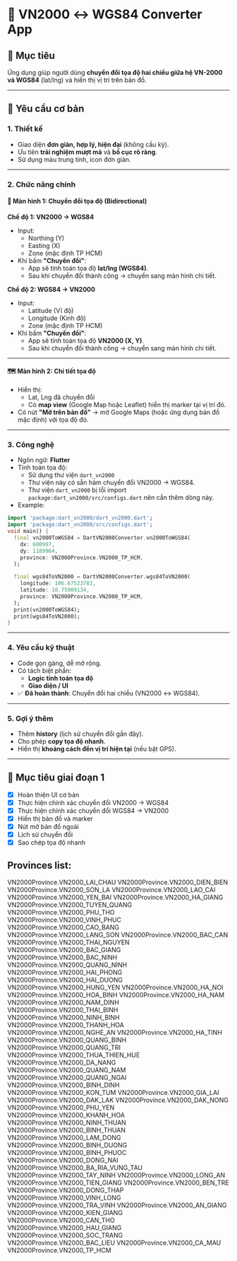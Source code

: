 # 📱 VN2000 ↔ WGS84 Converter App

## 🎯 Mục tiêu

Ứng dụng giúp người dùng **chuyển đổi tọa độ hai chiều giữa hệ VN-2000 và WGS84** (lat/lng) và hiển thị vị trí trên bản đồ.

---

## 🧩 Yêu cầu cơ bản

### 1. Thiết kế

- Giao diện **đơn giản, hợp lý, hiện đại** (không cầu kỳ).
- Ưu tiên **trải nghiệm mượt mà** và **bố cục rõ ràng**.
- Sử dụng màu trung tính, icon đơn giản.

---

### 2. Chức năng chính

#### 🧮 Màn hình 1: Chuyển đổi tọa độ (Bidirectional)

**Chế độ 1: VN2000 → WGS84**

- Input:
  - Northing (Y)
  - Easting (X)
  - Zone (mặc định TP HCM)
- Khi bấm **"Chuyển đổi"**:
  - App sẽ tính toán tọa độ **lat/lng (WGS84)**.
  - Sau khi chuyển đổi thành công → chuyển sang màn hình chi tiết.

**Chế độ 2: WGS84 → VN2000**

- Input:
  - Latitude (Vĩ độ)
  - Longitude (Kinh độ)
  - Zone (mặc định TP HCM)
- Khi bấm **"Chuyển đổi"**:
  - App sẽ tính toán tọa độ **VN2000 (X, Y)**.
  - Sau khi chuyển đổi thành công → chuyển sang màn hình chi tiết.

---

#### 🗺️ Màn hình 2: Chi tiết tọa độ

- Hiển thị:
  - Lat, Lng đã chuyển đổi
  - Có **map view** (Google Map hoặc Leaflet) hiển thị marker tại vị trí đó.
- Có nút **"Mở trên bản đồ"** → mở Google Maps (hoặc ứng dụng bản đồ mặc định) với tọa độ đó.

---

### 3. Công nghệ

- Ngôn ngữ: **Flutter**
- Tính toán tọa độ:
  - Sử dụng thư viện `dart_vn2000`
  - Thư viện này có sẵn hàm chuyển đổi VN2000 → WGS84.
  - Thư viện `dart_vn2000` bị lỗi import `package:dart_vn2000/src/configs.dart` nên cần thêm dòng này.
- Example:

```dart
import 'package:dart_vn2000/dart_vn2000.dart';
import 'package:dart_vn2000/src/configs.dart';
void main() {
  final vn2000ToWGS84 = DartVN2000Converter.vn2000ToWGS84(
    dx: 600997,
    dy: 1189964,
    province: VN2000Province.VN2000_TP_HCM,
  );

  final wgs84ToVN2000 = DartVN2000Converter.wgs84ToVN2000(
    longitude: 106.67523783,
    latitude: 10.75909134,
    province: VN2000Province.VN2000_TP_HCM,
  );
  print(vn2000ToWGS84);
  print(wgs84ToVN2000);
}
```

---

### 4. Yêu cầu kỹ thuật

- Code gọn gàng, dễ mở rộng.
- Có tách biệt phần:
  - **Logic tính toán tọa độ**
  - **Giao diện / UI**
- ✅ **Đã hoàn thành**: Chuyển đổi hai chiều (VN2000 ↔ WGS84).

---

### 5. Gợi ý thêm

- Thêm **history** (lịch sử chuyển đổi gần đây).
- Cho phép **copy tọa độ nhanh**.
- Hiển thị **khoảng cách đến vị trí hiện tại** (nếu bật GPS).

---

## 🚀 Mục tiêu giai đoạn 1

- [x] Hoàn thiện UI cơ bản
- [x] Thực hiện chính xác chuyển đổi VN2000 → WGS84
- [x] Thực hiện chính xác chuyển đổi WGS84 → VN2000
- [x] Hiển thị bản đồ và marker
- [x] Nút mở bản đồ ngoài
- [x] Lịch sử chuyển đổi
- [x] Sao chép tọa độ nhanh

## Provinces list:

VN2000Province.VN2000_LAI_CHAU
VN2000Province.VN2000_DIEN_BIEN
VN2000Province.VN2000_SON_LA
VN2000Province.VN2000_LAO_CAI
VN2000Province.VN2000_YEN_BAI
VN2000Province.VN2000_HA_GIANG
VN2000Province.VN2000_TUYEN_QUANG
VN2000Province.VN2000_PHU_THO
VN2000Province.VN2000_VINH_PHUC
VN2000Province.VN2000_CAO_BANG
VN2000Province.VN2000_LANG_SON
VN2000Province.VN2000_BAC_CAN
VN2000Province.VN2000_THAI_NGUYEN
VN2000Province.VN2000_BAC_GIANG
VN2000Province.VN2000_BAC_NINH
VN2000Province.VN2000_QUANG_NINH
VN2000Province.VN2000_HAI_PHONG
VN2000Province.VN2000_HAI_DUONG
VN2000Province.VN2000_HUNG_YEN
VN2000Province.VN2000_HA_NOI
VN2000Province.VN2000_HOA_BINH
VN2000Province.VN2000_HA_NAM
VN2000Province.VN2000_NAM_DINH
VN2000Province.VN2000_THAI_BINH
VN2000Province.VN2000_NINH_BINH
VN2000Province.VN2000_THANH_HOA
VN2000Province.VN2000_NGHE_AN
VN2000Province.VN2000_HA_TINH
VN2000Province.VN2000_QUANG_BINH
VN2000Province.VN2000_QUANG_TRI
VN2000Province.VN2000_THUA_THIEN_HUE
VN2000Province.VN2000_DA_NANG
VN2000Province.VN2000_QUANG_NAM
VN2000Province.VN2000_QUANG_NGAI
VN2000Province.VN2000_BINH_DINH
VN2000Province.VN2000_KON_TUM
VN2000Province.VN2000_GIA_LAI
VN2000Province.VN2000_DAK_LAK
VN2000Province.VN2000_DAK_NONG
VN2000Province.VN2000_PHU_YEN
VN2000Province.VN2000_KHANH_HOA
VN2000Province.VN2000_NINH_THUAN
VN2000Province.VN2000_BINH_THUAN
VN2000Province.VN2000_LAM_DONG
VN2000Province.VN2000_BINH_DUONG
VN2000Province.VN2000_BINH_PHUOC
VN2000Province.VN2000_DONG_NAI
VN2000Province.VN2000_BA_RIA_VUNG_TAU
VN2000Province.VN2000_TAY_NINH
VN2000Province.VN2000_LONG_AN
VN2000Province.VN2000_TIEN_GIANG
VN2000Province.VN2000_BEN_TRE
VN2000Province.VN2000_DONG_THAP
VN2000Province.VN2000_VINH_LONG
VN2000Province.VN2000_TRA_VINH
VN2000Province.VN2000_AN_GIANG
VN2000Province.VN2000_KIEN_GIANG
VN2000Province.VN2000_CAN_THO
VN2000Province.VN2000_HAU_GIANG
VN2000Province.VN2000_SOC_TRANG
VN2000Province.VN2000_BAC_LIEU
VN2000Province.VN2000_CA_MAU
VN2000Province.VN2000_TP_HCM

